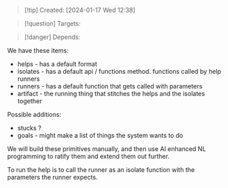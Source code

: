 
>[!tip] Created: [2024-01-17 Wed 12:38]

>[!question] Targets: 

>[!danger] Depends: 

We have these items:

- helps - has a default format
- isolates - has a default api / functions method. functions called by help runners
- runners - has a default function that gets called with parameters
- artifact - the running thing that stitches the helps and the isolates together

Possible additions:
- stucks ? 
- goals - might make a list of things the system wants to do


We will build these primitives manually, and then use AI enhanced NL programming to ratify them and extend them out further.

To run the help is to call the runner as an isolate function with the parameters the runner expects.
